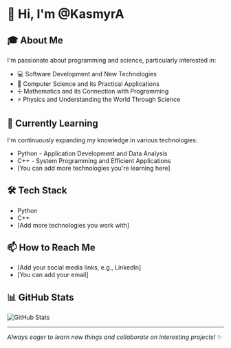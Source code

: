 # 👋 Hi, I'm @KasmyrA

## 🎓 About Me
I'm passionate about programming and science, particularly interested in:
* 💻 Software Development and New Technologies
* 🔬 Computer Science and its Practical Applications
* ➗ Mathematics and its Connection with Programming
* ⚡ Physics and Understanding the World Through Science

## 🌱 Currently Learning
I'm continuously expanding my knowledge in various technologies:
* Python - Application Development and Data Analysis
* C++ - System Programming and Efficient Applications
* [You can add more technologies you're learning here]

## 🛠️ Tech Stack
* Python
* C++
* [Add more technologies you work with]

## 📫 How to Reach Me
* [Add your social media links, e.g., LinkedIn]
* [You can add your email]

## 📊 GitHub Stats
![GitHub Stats](https://github-readme-stats.vercel.app/api?username=KasmyrA&show_icons=true&theme=dark)

---
*Always eager to learn new things and collaborate on interesting projects!* ✨

